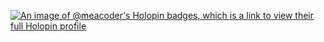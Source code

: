 [![An image of @meacoder's Holopin badges, which is a link to view their full Holopin profile](https://holopin.me/meacoder)](https://holopin.io/@meacoder)
